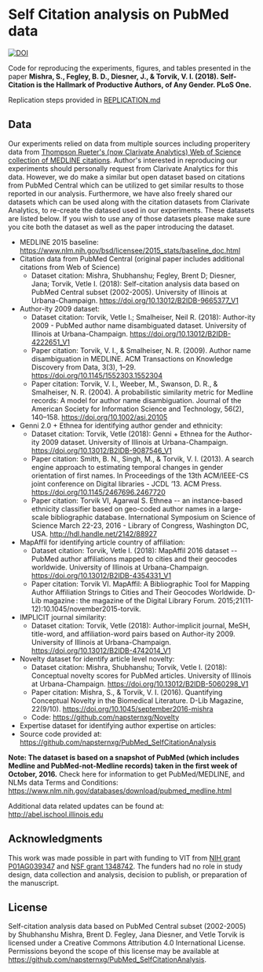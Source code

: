 # Self Citation analysis on PubMed data

[![DOI](https://zenodo.org/badge/114928249.svg)](https://zenodo.org/badge/latestdoi/114928249)

Code for reproducing the experiments, figures, and tables presented in the paper **Mishra, S., Fegley, B. D., Diesner, J., & Torvik, V. I. (2018). Self-Citation is the Hallmark of Productive Authors, of Any Gender. PLoS One.**

Replication steps provided in [REPLICATION.md](RECPLICATION.md)

## Data

Our experiments relied on data from multiple sources including properitery data from [Thompson Rueter's (now Clarivate Analytics) Web of Science collection of MEDLINE citations](https://clarivate.com/products/web-of-science/databases/). Author's interested in reproducing our experiments should personally request from Clarivate Analytics for this data. However, we do make a similar but open dataset based on citations from PubMed Central which can be utilized to get similar results to those reported in our analysis. Furthermore, we have also freely shared our datasets which can be used along with the citation datasets from Clarivate Analytics, to re-create the datased used in our experiments. These datasets are listed below. If you wish to use any of those datasets please make sure you cite both the dataset as well as the paper introducing the dataset. 

* MEDLINE 2015 baseline: https://www.nlm.nih.gov/bsd/licensee/2015_stats/baseline_doc.html
* Citation data from PubMed Central (original paper includes additional citations from Web of Science)
  - Dataset citation: Mishra, Shubhanshu; Fegley, Brent D; Diesner, Jana; Torvik, Vetle I. (2018): Self-citation analysis data based on PubMed Central subset (2002-2005). University of Illinois at Urbana-Champaign. https://doi.org/10.13012/B2IDB-9665377_V1
* Author-ity 2009 dataset: 
    - Dataset citation: Torvik, Vetle I.; Smalheiser, Neil R. (2018): Author-ity 2009 - PubMed author name disambiguated dataset. University of Illinois at Urbana-Champaign. https://doi.org/10.13012/B2IDB-4222651_V1
    - Paper citation: Torvik, V. I., & Smalheiser, N. R. (2009). Author name disambiguation in MEDLINE. ACM Transactions on Knowledge Discovery from Data, 3(3), 1–29. https://doi.org/10.1145/1552303.1552304
    - Paper citation: Torvik, V. I., Weeber, M., Swanson, D. R., & Smalheiser, N. R. (2004). A probabilistic similarity metric for Medline records: A model for author name disambiguation. Journal of the American Society for Information Science and Technology, 56(2), 140–158. https://doi.org/10.1002/asi.20105
* Genni 2.0 + Ethnea for identifying author gender and ethnicity:
    - Dataset citation: Torvik, Vetle (2018): Genni + Ethnea for the Author-ity 2009 dataset. University of Illinois at Urbana-Champaign. https://doi.org/10.13012/B2IDB-9087546_V1
    - Paper citation: Smith, B. N., Singh, M., & Torvik, V. I. (2013). A search engine approach to estimating temporal changes in gender orientation of first names. In Proceedings of the 13th ACM/IEEE-CS joint conference on Digital libraries - JCDL ’13. ACM Press. https://doi.org/10.1145/2467696.2467720
    - Paper citation: Torvik VI, Agarwal S. Ethnea -- an instance-based ethnicity classifier based on geo-coded author names in a large-scale bibliographic database. International Symposium on Science of Science March 22-23, 2016 - Library of Congress, Washington DC, USA. http://hdl.handle.net/2142/88927
* MapAffil for identifying article country of affiliation:
    - Dataset citation: Torvik, Vetle I. (2018): MapAffil 2016 dataset -- PubMed author affiliations mapped to cities and their geocodes worldwide. University of Illinois at Urbana-Champaign. https://doi.org/10.13012/B2IDB-4354331_V1
    - Paper citation: Torvik VI. MapAffil: A Bibliographic Tool for Mapping Author Affiliation Strings to Cities and Their Geocodes Worldwide. D-Lib magazine : the magazine of the Digital Library Forum. 2015;21(11-12):10.1045/november2015-torvik. 
* IMPLICIT journal similarity:
    - Dataset citation: Torvik, Vetle (2018): Author-implicit journal, MeSH, title-word, and affiliation-word pairs based on Author-ity 2009. University of Illinois at Urbana-Champaign. https://doi.org/10.13012/B2IDB-4742014_V1
* Novelty dataset for identify article level novelty:
    - Dataset citation: Mishra, Shubhanshu; Torvik, Vetle I. (2018): Conceptual novelty scores for PubMed articles. University of Illinois at Urbana-Champaign. https://doi.org/10.13012/B2IDB-5060298_V1
    - Paper citation: Mishra, S., & Torvik, V. I. (2016). Quantifying Conceptual Novelty in the Biomedical Literature. D-Lib Magazine, 22(9/10). https://doi.org/10.1045/september2016-mishra 
    - Code: https://github.com/napsternxg/Novelty
* Expertise dataset for identifying author expertise on articles: 
* Source code provided at: https://github.com/napsternxg/PubMed_SelfCitationAnalysis

**Note: The dataset is based on a snapshot of PubMed (which includes Medline and PubMed-not-Medline records) taken in the first week of October, 2016.**
Check here for information to get PubMed/MEDLINE, and NLMs data Terms and Conditions:
https://www.nlm.nih.gov/databases/download/pubmed_medline.html

Additional data related updates can be found at: http://abel.ischool.illinois.edu


## Acknowledgments

This work was made possible in part with funding to VIT from [NIH grant P01AG039347](https://projectreporter.nih.gov/project_info_description.cfm?aid=8475017&icde=18058490) and [NSF grant 1348742](http://www.nsf.gov/awardsearch/showAward?AWD_ID=1348742). The funders had no role in study design, data collection and analysis, decision to publish, or preparation of the manuscript.

## License

Self-citation analysis data based on PubMed Central subset (2002-2005) by Shubhanshu Mishra, Brent D. Fegley, Jana Diesner, and Vetle Torvik is licensed under a Creative Commons Attribution 4.0 International License.
Permissions beyond the scope of this license may be available at https://github.com/napsternxg/PubMed_SelfCitationAnalysis.

